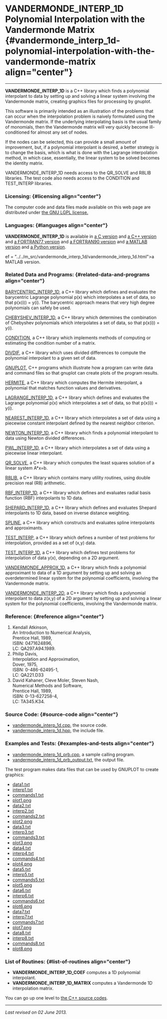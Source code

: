 VANDERMONDE\_INTERP\_1D\
Polynomial Interpolation with the Vandermonde Matrix {#vandermonde_interp_1d-polynomial-interpolation-with-the-vandermonde-matrix align="center"}
====================================================

------------------------------------------------------------------------

**VANDERMONDE\_INTERP\_1D** is a C++ library which finds a polynomial
interpolant to data by setting up and solving a linear system involving
the Vandermonde matrix, creating graphics files for processing by
gnuplot.

This software is primarily intended as an illustration of the problems
that can occur when the interpolation problem is naively formulated
using the Vandermonde matrix. If the underlying interpolating basis is
the usual family of monomials, then the Vandermonde matrix will very
quickly become ill-conditioned for almost any set of nodes.

If the nodes can be selected, this can provide a small amount of
improvement, but, if a polynomial interpolant is desired, a better
strategy is to change the basis, which is what is done with the Lagrange
interpolation method, in which case, essentially, the linear system to
be solved becomes the identity matrix.

VANDERMONDE\_INTERP\_1D needs access to the QR\_SOLVE and R8LIB
libraries. The test code also needs access to the CONDITION and
TEST\_INTERP libraries.

### Licensing: {#licensing align="center"}

The computer code and data files made available on this web page are
distributed under [the GNU LGPL license.](../../txt/gnu_lgpl.txt)

### Languages: {#languages align="center"}

**VANDERMONDE\_INTERP\_1D** is available in [a C
version](../../c_src/vandermonde_interp_1d/vandermonde_interp_1d.html)
and [a C++
version](../../cpp_src/vandermonde_interp_1d/vandermonde_interp_1d.html)
and [a FORTRAN77
version](../../f77_src/vandermonde_interp_1d/vandermonde_interp_1d.html)
and [a FORTRAN90
version](../../f_src/vandermonde_interp_1d/vandermonde_interp_1d.html)
and [a MATLAB
version](../../m_src/vandermonde_interp_1d/vandermonde_interp_1d.html)
and [a Python
version](../../py_src/vandermonde_interp_1d/vandermonde_interp_1d.html).

ef =
"../../m\_src/vandermonde\_interp\_1d/vandermonde\_interp\_1d.html"&gt;a
MATLAB version.

### Related Data and Programs: {#related-data-and-programs align="center"}

[BARYCENTRIC\_INTERP\_1D](../../cpp_src/barycentric_interp_1d/barycentric_interp_1d.html),
a C++ library which defines and evaluates the barycentric Lagrange
polynomial p(x) which interpolates a set of data, so that p(x(i)) =
y(i). The barycentric approach means that very high degree polynomials
can safely be used.

[CHEBYSHEV\_INTERP\_1D](../../cpp_src/chebyshev_interp_1d/chebyshev_interp_1d.html),
a C++ library which determines the combination of Chebyshev polynomials
which interpolates a set of data, so that p(x(i)) = y(i).

[CONDITION](../../cpp_src/condition/condition.html), a C++ library which
implements methods of computing or estimating the condition number of a
matrix.

[DIVDIF](../../cpp_src/divdif/divdif.html), a C++ library which uses
divided differences to compute the polynomial interpolant to a given set
of data.

[GNUPLOT](../../cpp_src/gnuplot/gnuplot.html), C++ programs which
illustrate how a program can write data and command files so that
gnuplot can create plots of the program results.

[HERMITE](../../cpp_src/hermite/hermite.html), a C++ library which
computes the Hermite interpolant, a polynomial that matches function
values and derivatives.

[LAGRANGE\_INTERP\_1D](../../cpp_src/lagrange_interp_1d/lagrange_interp_1d.html),
a C++ library which defines and evaluates the Lagrange polynomial p(x)
which interpolates a set of data, so that p(x(i)) = y(i).

[NEAREST\_INTERP\_1D](../../cpp_src/nearest_interp_1d/nearest_interp_1d.html),
a C++ library which interpolates a set of data using a piecewise
constant interpolant defined by the nearest neighbor criterion.

[NEWTON\_INTERP\_1D](../../cpp_src/newton_interp_1d/newton_interp_1d.html),
a C++ library which finds a polynomial interpolant to data using Newton
divided differences.

[PWL\_INTERP\_1D](../../cpp_src/pwl_interp_1d/pwl_interp_1d.html), a C++
library which interpolates a set of data using a piecewise linear
interpolant.

[QR\_SOLVE](../../cpp_src/qr_solve/qr_solve.html), a C++ library which
computes the least squares solution of a linear system A\*x=b.

[R8LIB](../../cpp_src/r8lib/r8lib.html), a C++ library which contains
many utility routines, using double precision real (R8) arithmetic.

[RBF\_INTERP\_1D](../../cpp_src/rbf_interp_1d/rbf_interp_1d.html), a C++
library which defines and evaluates radial basis function (RBF)
interpolants to 1D data.

[SHEPARD\_INTERP\_1D](../../cpp_src/shepard_interp_1d/shepard_interp_1d.html),
a C++ library which defines and evaluates Shepard interpolants to 1D
data, based on inverse distance weighting.

[SPLINE](../../cpp_src/spline/spline.html), a C++ library which
constructs and evaluates spline interpolants and approximants.

[TEST\_INTERP](../../cpp_src/test_interp/test_interp.html), a C++
library which defines a number of test problems for interpolation,
provided as a set of (x,y) data.

[TEST\_INTERP\_1D](../../cpp_src/test_interp_1d/test_interp_1d.html), a
C++ library which defines test problems for interpolation of data y(x),
depending on a 2D argument.

[VANDERMONDE\_APPROX\_1D](../../cpp_src/vandermonde_approx_1d/vandermonde_approx_1d.html),
a C++ library which finds a polynomial approximant to data of a 1D
argument by setting up and solving an overdetermined linear system for
the polynomial coefficients, involving the Vandermonde matrix.

[VANDERMONDE\_INTERP\_2D](../../cpp_src/vandermonde_interp_2d/vandermonde_interp_2d.html),
a C++ library which finds a polynomial interpolant to data z(x,y) of a
2D argument by setting up and solving a linear system for the polynomial
coefficients, involving the Vandermonde matrix.

### Reference: {#reference align="center"}

1.  Kendall Atkinson,\
    An Introduction to Numerical Analysis,\
    Prentice Hall, 1989,\
    ISBN: 0471624896,\
    LC: QA297.A94.1989.
2.  Philip Davis,\
    Interpolation and Approximation,\
    Dover, 1975,\
    ISBN: 0-486-62495-1,\
    LC: QA221.D33
3.  David Kahaner, Cleve Moler, Steven Nash,\
    Numerical Methods and Software,\
    Prentice Hall, 1989,\
    ISBN: 0-13-627258-4,\
    LC: TA345.K34.

### Source Code: {#source-code align="center"}

-   [vandermonde\_interp\_1d.cpp](vandermonde_interp_1d.cpp), the source
    code.
-   [vandermonde\_interp\_1d.hpp](vandermonde_interp_1d.hpp), the
    include file.

### Examples and Tests: {#examples-and-tests align="center"}

-   [vandermonde\_interp\_1d\_prb.cpp](vandermonde_interp_1d_prb.cpp), a
    sample calling program.
-   [vandermonde\_interp\_1d\_prb\_output.txt](vandermonde_interp_1d_prb_output.txt),
    the output file.

The test program makes data files that can be used by GNUPLOT to create
graphics:

-   [data1.txt](data1.txt)
-   [interp1.txt](interp1.txt)
-   [commands1.txt](commands1.txt)
-   [plot1.png](plot1.png)
-   [data2.txt](data2.txt)
-   [interp2.txt](interp2.txt)
-   [commands2.txt](commands2.txt)
-   [plot2.png](plot2.png)
-   [data3.txt](data3.txt)
-   [interp3.txt](interp3.txt)
-   [commands3.txt](commands3.txt)
-   [plot3.png](plot3.png)
-   [data4.txt](data4.txt)
-   [interp4.txt](interp4.txt)
-   [commands4.txt](commands4.txt)
-   [plot4.png](plot4.png)
-   [data5.txt](data5.txt)
-   [interp5.txt](interp5.txt)
-   [commands5.txt](commands5.txt)
-   [plot5.png](plot5.png)
-   [data6.txt](data6.txt)
-   [interp6.txt](interp6.txt)
-   [commands6.txt](commands6.txt)
-   [plot6.png](plot6.png)
-   [data7.txt](data7.txt)
-   [interp7.txt](interp7.txt)
-   [commands7.txt](commands7.txt)
-   [plot7.png](plot7.png)
-   [data8.txt](data8.txt)
-   [interp8.txt](interp8.txt)
-   [commands8.txt](commands8.txt)
-   [plot8.png](plot8.png)

### List of Routines: {#list-of-routines align="center"}

-   **VANDERMONDE\_INTERP\_1D\_COEF** computes a 1D polynomial
    interpolant.
-   **VANDERMONDE\_INTERP\_1D\_MATRIX** computes a Vandermonde 1D
    interpolation matrix.

You can go up one level to [the C++ source codes](../cpp_src.html).

------------------------------------------------------------------------

*Last revised on 02 June 2013.*
